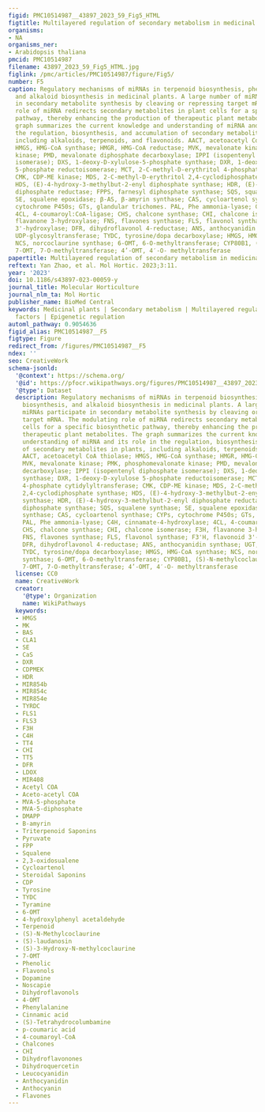 ```yaml
---
figid: PMC10514987__43897_2023_59_Fig5_HTML
figtitle: Multilayered regulation of secondary metabolism in medicinal plants
organisms:
- NA
organisms_ner:
- Arabidopsis thaliana
pmcid: PMC10514987
filename: 43897_2023_59_Fig5_HTML.jpg
figlink: /pmc/articles/PMC10514987/figure/Fig5/
number: F5
caption: Regulatory mechanisms of miRNAs in terpenoid biosynthesis, phenolic biosynthesis,
  and alkaloid biosynthesis in medicinal plants. A large number of miRNAs participate
  in secondary metabolite synthesis by cleaving or repressing target mRNA. The modulating
  role of miRNA redirects secondary metabolites in plant cells for a specific biosynthetic
  pathway, thereby enhancing the production of therapeutic plant metabolites. The
  graph summarizes the current knowledge and understanding of miRNA and its role in
  the regulation, biosynthesis, and accumulation of secondary metabolites in plants,
  including alkaloids, terpenoids, and flavonoids. AACT, acetoacetyl CoA thiolase;
  HMGS, HMG-CoA synthase; HMGR, HMG-CoA reductase; MVK, mevalonate kinase; PMK, phosphomevalonate
  kinase; PMD, mevalonate diphosphate decarboxylase; IPPI (isopentenyl diphosphate
  isomerase); DXS, 1-deoxy-D-xylulose-5-phosphate synthase; DXR, 1-deoxy-D-xylulose
  5-phosphate reductoisomerase; MCT, 2-C-methyl-D-erythritol 4-phosphate cytidylyltransferase;
  CMK, CDP-ME kinase; MDS, 2-C-methyl-D-erythritol 2,4-cyclodiphosphate synthase;
  HDS, (E)-4-hydroxy-3-methylbut-2-enyl diphosphate synthase; HDR, (E)-4-hydroxy-3-methylbut-2-enyl
  diphosphate reductase; FPPS, farnesyl diphosphate synthase; SQS, squalene synthase;
  SE, squalene epoxidase; β-AS, β-amyrin synthase; CAS, cycloartenol synthase; CYPs,
  cytochrome P450s; GTs, glandular trichomes. PAL, Phe ammonia-lyase; C4H, cinnamate-4-hydroxylase;
  4CL, 4-coumaroyl:CoA-ligase; CHS, chalcone synthase; CHI, chalcone isomerase; F3H,
  flavanone 3-hydroxylase; FNS, flavones synthase; FLS, flavonol synthase; F3'H, flavonoid
  3'-hydroxylase; DFR, dihydroflavonol 4-reductase; ANS, anthocyanidin synthase; UGT,
  UDP-glycosyltransferase; TYDC, tyrosine/dopa decarboxylase; HMGS, HMG-CoA synthase;
  NCS, norcoclaurine synthase; 6-OMT, 6-O-methyltransferase; CYP80B1, (S)-N-methylcoclaurine-3'-hydroxylase;
  7-OMT, 7-O-methyltransferase; 4’-OMT, 4′-O- methyltransferase
papertitle: Multilayered regulation of secondary metabolism in medicinal plants.
reftext: Yan Zhao, et al. Mol Hortic. 2023;3:11.
year: '2023'
doi: 10.1186/s43897-023-00059-y
journal_title: Molecular Horticulture
journal_nlm_ta: Mol Hortic
publisher_name: BioMed Central
keywords: Medicinal plants | Secondary metabolism | Multilayered regulation | Transcription
  factors | Epigenetic regulation
automl_pathway: 0.9054636
figid_alias: PMC10514987__F5
figtype: Figure
redirect_from: /figures/PMC10514987__F5
ndex: ''
seo: CreativeWork
schema-jsonld:
  '@context': https://schema.org/
  '@id': https://pfocr.wikipathways.org/figures/PMC10514987__43897_2023_59_Fig5_HTML.html
  '@type': Dataset
  description: Regulatory mechanisms of miRNAs in terpenoid biosynthesis, phenolic
    biosynthesis, and alkaloid biosynthesis in medicinal plants. A large number of
    miRNAs participate in secondary metabolite synthesis by cleaving or repressing
    target mRNA. The modulating role of miRNA redirects secondary metabolites in plant
    cells for a specific biosynthetic pathway, thereby enhancing the production of
    therapeutic plant metabolites. The graph summarizes the current knowledge and
    understanding of miRNA and its role in the regulation, biosynthesis, and accumulation
    of secondary metabolites in plants, including alkaloids, terpenoids, and flavonoids.
    AACT, acetoacetyl CoA thiolase; HMGS, HMG-CoA synthase; HMGR, HMG-CoA reductase;
    MVK, mevalonate kinase; PMK, phosphomevalonate kinase; PMD, mevalonate diphosphate
    decarboxylase; IPPI (isopentenyl diphosphate isomerase); DXS, 1-deoxy-D-xylulose-5-phosphate
    synthase; DXR, 1-deoxy-D-xylulose 5-phosphate reductoisomerase; MCT, 2-C-methyl-D-erythritol
    4-phosphate cytidylyltransferase; CMK, CDP-ME kinase; MDS, 2-C-methyl-D-erythritol
    2,4-cyclodiphosphate synthase; HDS, (E)-4-hydroxy-3-methylbut-2-enyl diphosphate
    synthase; HDR, (E)-4-hydroxy-3-methylbut-2-enyl diphosphate reductase; FPPS, farnesyl
    diphosphate synthase; SQS, squalene synthase; SE, squalene epoxidase; β-AS, β-amyrin
    synthase; CAS, cycloartenol synthase; CYPs, cytochrome P450s; GTs, glandular trichomes.
    PAL, Phe ammonia-lyase; C4H, cinnamate-4-hydroxylase; 4CL, 4-coumaroyl:CoA-ligase;
    CHS, chalcone synthase; CHI, chalcone isomerase; F3H, flavanone 3-hydroxylase;
    FNS, flavones synthase; FLS, flavonol synthase; F3'H, flavonoid 3'-hydroxylase;
    DFR, dihydroflavonol 4-reductase; ANS, anthocyanidin synthase; UGT, UDP-glycosyltransferase;
    TYDC, tyrosine/dopa decarboxylase; HMGS, HMG-CoA synthase; NCS, norcoclaurine
    synthase; 6-OMT, 6-O-methyltransferase; CYP80B1, (S)-N-methylcoclaurine-3'-hydroxylase;
    7-OMT, 7-O-methyltransferase; 4’-OMT, 4′-O- methyltransferase
  license: CC0
  name: CreativeWork
  creator:
    '@type': Organization
    name: WikiPathways
  keywords:
  - HMGS
  - MK
  - BAS
  - CLA1
  - SE
  - CaS
  - DXR
  - CDPMEK
  - HDR
  - MIR854b
  - MIR854c
  - MIR854e
  - TYRDC
  - FLS1
  - FLS3
  - F3H
  - C4H
  - TT4
  - CHI
  - TT5
  - DFR
  - LDOX
  - MIR408
  - Acetyl COA
  - Aceto-acetyl COA
  - MVA-5-phosphate
  - MVA-5-diphosphate
  - DMAPP
  - B-amyrin
  - Triterpenoid Saponins
  - Pyruvate
  - FPP
  - Squalene
  - 2,3-oxidosualene
  - Cycloartenol
  - Steroidal Saponins
  - CDP
  - Tyrosine
  - TYDC
  - Tyramine
  - 6-OMT
  - 4-hydroxylphenyl acetaldehyde
  - Terpenoid
  - (S)-N-Methylcoclaurine
  - (S)-laudanosin
  - (S)-3-Hydroxy-N-methylcoclaurine
  - 7-OMT
  - Phenolic
  - Flavonols
  - Dopamine
  - Noscapie
  - Dihydroflavonols
  - 4-OMT
  - Phenylalanine
  - Cinnamic acid
  - (S)-Tetrahydrocolumbamine
  - p-coumaric acid
  - 4-coumaroyl-CoA
  - Chalcones
  - CHI
  - Dihydroflavonones
  - Dihydroquercetin
  - Leucocyanidin
  - Anthocyanidin
  - Anthocyanin
  - Flavones
---
```

